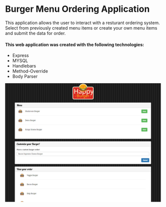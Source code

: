 # Burger Menu Ordering Application
This application allows the user to interact with a resturant ordering system. Select from previously created menu items or create your own menu items and submit the data for order.

#### This web application was created with the following technologies:
* Express
* MYSQL
* Handlebars
* Method-Override
* Body Parser



![demo](customBurger.gif)

